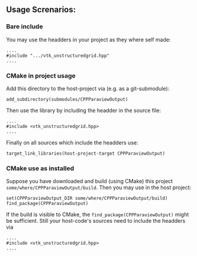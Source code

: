 ## Usage Screnarios:
### Bare include
You may use the headders in your project as they where self made:
```
....
#include ".../vtk_unstructuredgrid.hpp"
....
```

### CMake in project usage
Add this directory to the host-project via (e.g. as a git-submodule):
```
add_subdirectory(submodules/CPPParaviewOutput)
```
Then use the library by including the headder in the source file:
```
....
#include <vtk_unstructuredgrid.hpp>
....
```
Finally on all sources which include the headders use:
```
target_link_libraries(host-project-target CPPParaviewOutput)
```

### CMake use as installed
Suppose you have downloaded and build (using CMake) this project `some/where/CPPParaviewOutput/build`.
Then you may use in the host project:
```
set(CPPParaviewOutput_DIR some/where/CPPParaviewOutput/build)
find_package(CPPParaviewOutput)
```
If the build is visible to CMake, the `find_package(CPPParaviewOutput)` might be sufficient.
Still your host-code's sources need to include the headders via
```
....
#include <vtk_unstructuredgrid.hpp>
....
```